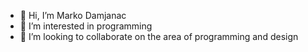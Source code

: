 - 👋 Hi, I’m Marko Damjanac
- 👀 I’m interested in programming
- 💞️ I’m looking to collaborate on the area of programming and design
<!-- - 📫 How to reach me ... You can reach me on GitHub -->

<!-- - 🌱 I’m currently learning -->

<!---
damlern92/damlern92 is a ✨ special ✨ repository because its `README.md` (this file) appears on your GitHub profile.
You can click the Preview link to take a look at your changes.
--->
